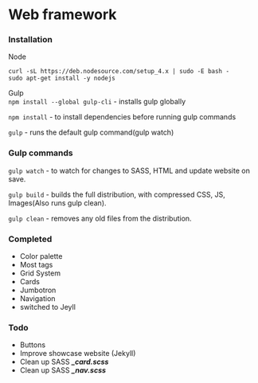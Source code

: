 #   Web framework

### Installation

Node
```
curl -sL https://deb.nodesource.com/setup_4.x | sudo -E bash -
sudo apt-get install -y nodejs
```


Gulp        
`npm install --global gulp-cli` - installs gulp globally

`npm install` - to install dependencies before running gulp commands

`gulp` - runs the default gulp command(gulp watch)

### Gulp commands

`gulp watch` - to watch for changes to SASS, HTML and update website on save.

`gulp build` - builds the full distribution, with compressed CSS, JS, Images(Also runs gulp clean).

`gulp clean` - removes any old files from the distribution.

### Completed

*   Color palette
*   Most tags
*   Grid System
*   Cards
*   Jumbotron
*   Navigation
*   switched to Jeyll

### Todo

*   Buttons
*   Improve showcase website (Jekyll)
*   Clean up SASS ***_card.scss***
*   Clean up SASS ***_nav.scss***
